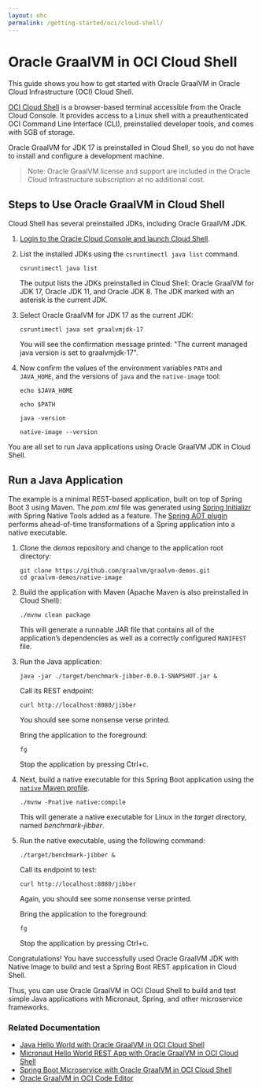 ```yaml
---
layout: ohc
permalink: /getting-started/oci/cloud-shell/
---
```


# Oracle GraalVM in OCI Cloud Shell

This guide shows you how to get started with Oracle GraalVM in Oracle Cloud Infrastructure (OCI) Cloud Shell.

[OCI Cloud Shell](https://docs.oracle.com/iaas/Content/API/Concepts/cloudshellintro.htm) is a browser-based terminal accessible from the Oracle Cloud Console. 
It provides access to a Linux shell with a preauthenticated OCI Command Line Interface (CLI), preinstalled developer tools, and comes with 5GB of storage.

Oracle GraalVM for JDK 17 is preinstalled in Cloud Shell, so you do not have to install and configure a development machine.

> Note: Oracle GraalVM license and support are included in the Oracle Cloud Infrastructure subscription at no additional cost.

## Steps to Use Oracle GraalVM in Cloud Shell

Cloud Shell has several preinstalled JDKs, including Oracle GraalVM JDK.

1. [Login to the Oracle Cloud Console and launch Cloud Shell](https://cloud.oracle.com/?bdcstate=maximized&cloudshell=true).

2. List the installed JDKs using the `csruntimectl java list` command. 
    ```shell
    csruntimectl java list
    ```
    The output lists the JDKs preinstalled in Cloud Shell: Oracle GraalVM for JDK 17, Oracle JDK 11, and Oracle JDK 8. The JDK marked with an asterisk is the current JDK.

3. Select Oracle GraalVM for JDK 17 as the current JDK:
    ```shell
    csruntimectl java set graalvmjdk-17
    ```
    You will see the confirmation message printed: "The current managed java version is set to graalvmjdk-17".

4. Now confirm the values of the environment variables `PATH` and `JAVA_HOME`, and the versions of `java` and the `native-image` tool:
    ```shell
    echo $JAVA_HOME
    ```
    ```shell
    echo $PATH
    ```
    ```shell
    java -version
    ```
    ```shell
    native-image --version
    ```

You are all set to run Java applications using Oracle GraalVM JDK in Cloud Shell.

## Run a Java Application

The example is a minimal REST-based application, built on top of Spring Boot 3 using Maven. 
The _pom.xml_ file was generated using [Spring Initializr](https://start.spring.io/) with Spring Native Tools added as a feature. 
The [Spring AOT plugin](https://docs.spring.io/spring-native/docs/current/reference/htmlsingle/#spring-aot) performs ahead-of-time transformations of a Spring application into a native executable.

1.  Clone the _demos_ repository and change to the application root directory:
    ```shell
    git clone https://github.com/graalvm/graalvm-demos.git
    cd graalvm-demos/native-image
    ```
2. Build the application with Maven (Apache Maven is also preinstalled in Cloud Shell):
    ```shell
    ./mvnw clean package
    ```
    This will generate a runnable JAR file that contains all of the application’s dependencies as well as a correctly configured `MANIFEST` file.

3. Run the Java application:
    ```shell
    java -jar ./target/benchmark-jibber-0.0.1-SNAPSHOT.jar &
    ```
	
    Call its REST endpoint:
    ```shell
    curl http://localhost:8080/jibber
    ```
    You should see some nonsense verse printed.
    
    Bring the application to the foreground:
    ```shell
    fg
    ```

    Stop the application by pressing Ctrl+c.

4. Next, build a native executable for this Spring Boot application using the [`native` Maven profile](https://graalvm.github.io/native-build-tools/latest/maven-plugin.html#quickstart).
    ```shell
    ./mvnw -Pnative native:compile
    ```
    This will generate a native executable for Linux in the _target_ directory, named _benchmark-jibber_.

5. Run the native executable, using the following command:
    ```shell
   ./target/benchmark-jibber &
    ```
    
    Call its endpoint to test:
    ```shell
    curl http://localhost:8080/jibber
    ```
    Again, you should see some nonsense verse printed. 
    
    Bring the application to the foreground:
    ```shell
    fg
    ```
    Stop the application by pressing Ctrl+c.

Congratulations! You have successfully used Oracle GraalVM JDK with Native Image to build and test a Spring Boot REST application in Cloud Shell. 

Thus, you can use Oracle GraalVM in OCI Cloud Shell to build and test simple Java applications with Micronaut, Spring, and other microservice frameworks.

### Related Documentation

- [Java Hello World with Oracle GraalVM in OCI Cloud Shell](https://github.com/graalvm/graalvm-demos/blob/master/java-hello-world-maven/README-Cloud-Shell.md)
- [Micronaut Hello World REST App with Oracle GraalVM in OCI Cloud Shell](https://github.com/graalvm/graalvm-demos/blob/master/micronaut-hello-rest-maven/README-Cloud-Shell.md)
- [Spring Boot Microservice with Oracle GraalVM in OCI Cloud Shell](https://github.com/graalvm/graalvm-demos/blob/master/spring-native-image/README-Cloud-Shell.md)
- [Oracle GraalVM in OCI Code Editor](code-editor.md)